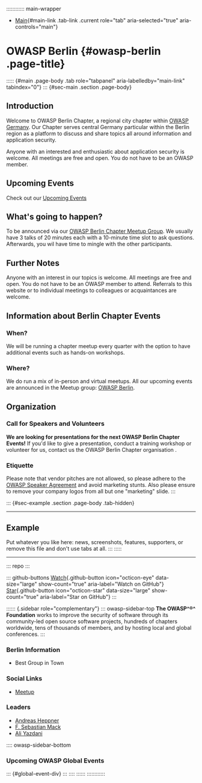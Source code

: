 :::::::::::: main-wrapper
- [Main](#div-main){#main-link .tab-link .current role="tab"
  aria-selected="true" aria-controls="main"}

# OWASP Berlin {#owasp-berlin .page-title}

::::: {#main .page-body .tab role="tabpanel" aria-labelledby="main-link" tabindex="0"}
::: {#sec-main .section .page-body}
## Introduction

Welcome to OWASP Berlin Chapter, a regional city chapter within [OWASP
Germany](../www-chapter-germany/index.html). Our Chapter serves central
Germany particular within the Berlin region as a platform to discuss and
share topics all around information and application security.

Anyone with an interested and enthusiastic about application security is
welcome. All meetings are free and open. You do not have to be an OWASP
member.

## Upcoming Events

Check out our [Upcoming
Events](https://www.meetup.com/owasp-berlin/events/)

## What's going to happen?

To be announced via our [OWASP Berlin Chapter Meetup
Group](https://www.meetup.com/owasp-berlin/). We usually have 3 talks of
20 minutes each with a 10-minute time slot to ask questions. Afterwards,
you wil have time to mingle with the other participants.

## Further Notes

Anyone with an interest in our topics is welcome. All meetings are free
and open. You do not have to be an OWASP member to attend. Referrals to
this website or to individual meetings to colleagues or acquaintances
are welcome.

## Information about Berlin Chapter Events

### When?

We will be running a chapter meetup every quarter with the option to
have additional events such as hands-on workshops.

### Where?

We do run a mix of in-person and virtual meetups. All our upcoming
events are announced in the Meetup group: [OWASP
Berlin](https://www.meetup.com/owasp-berlin/).

## Organization

### Call for Speakers and Volunteers

**We are looking for presentations for the next OWASP Berlin Chapter
Events!** If you'd like to give a presentation, conduct a training
workshop or volunteer for us, contact us the OWASP Berlin Chapter
organisation .

### Etiquette

Please note that vendor pitches are not allowed, so please adhere to the
[OWASP Speaker Agreement](../www-policy/legal/speaker-agreement.html)
and avoid marketing stunts. Also please ensure to remove your company
logos from all but one "marketing" slide.
:::

::: {#sec-example .section .page-body .tab-hidden}

------------------------------------------------------------------------

## Example

Put whatever you like here: news, screenshots, features, supporters, or
remove this file and don't use tabs at all.
:::
:::::

------------------------------------------------------------------------

::: repo
:::

::: github-buttons
[Watch](https://github.com/owasp/www-chapter-berlin/subscription){.github-button
icon="octicon-eye" data-size="large" show-count="true"
aria-label="Watch on GitHub"}
[Star](https://github.com/owasp/www-chapter-berlin){.github-button
icon="octicon-star" data-size="large" show-count="true"
aria-label="Star on GitHub"}
:::

:::::: {.sidebar role="complementary"}
::: owasp-sidebar-top
**The OWASP^®^ Foundation** works to improve the security of software
through its community-led open source software projects, hundreds of
chapters worldwide, tens of thousands of members, and by hosting local
and global conferences.
:::

### Berlin Information

- Best Group in Town

### Social Links

- [Meetup](https://www.meetup.com/Berlin-DevSecOps-Meetup-Group)

### Leaders

- [Andreas
  Heppner](../cdn-cgi/l/email-protection.html#3c5d52584e595d4f1254594c4c52594e7c534b5d4f4c12534e5b)
- [F. Sebastian
  Mack](../cdn-cgi/l/email-protection.html#a5d6c0c7c4d6d1ccc4cb8bc8c4c6cee5cad2c4d6d58bcad7c2)
- [Ali
  Yazdani](../cdn-cgi/l/email-protection.html#39585550174058435d58575079564e584a4917564b5e)

:::: owasp-sidebar-bottom
### Upcoming OWASP Global Events

::: {#global-event-div}
:::
::::
::::::
::::::::::::

